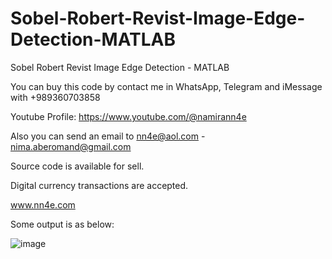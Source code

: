 # Sobel-Robert-Revist-Image-Edge-Detection-MATLAB
Sobel Robert Revist Image Edge Detection - MATLAB

You can buy this code by contact me in WhatsApp, Telegram and iMessage with +989360703858

Youtube Profile: https://www.youtube.com/@namirann4e

Also you can send an email to nn4e@aol.com - nima.aberomand@gmail.com

Source code is available for sell.

Digital currency transactions are accepted.

www.nn4e.com

Some output is as below:

![image](https://github.com/user-attachments/assets/fc8d597f-0385-4f38-8499-583b62a65732)

